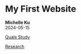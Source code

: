 # My First Website
**Michelle Ku**\
2024-05-15

[Quals Study](Quals_Study.md)

[Research](research.md)

